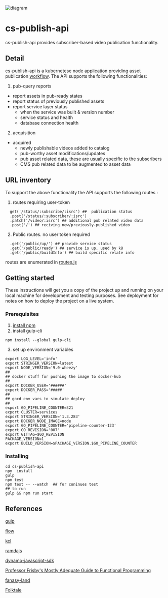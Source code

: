 ![diagram](docs/design/cs-publish.jpg)

cs-publish-api
==============
cs-publish-api provides subscriber-based video publication functionality.

## Detail
cs-publish-api is a kubernetese node application providing asset publication [workflow](docs/design/Edge.jpg).  The API supports the following functionalities:
1. pub-query reports
  * report assets in pub-ready states
  * report status of previously published assets
  * report service layer status
     * when the service was built & version number 
     * service status and health
     * database connection health
2. acquisition
  * acquired 
    * newly publishable videos added to catalog 
    * pub-worthy asset modifications/updates
    * pub asset related data, these are usually specific to the subscribers
    * CMS pub related data to be augmented to asset data


## URL inventory
To support the above functionality the API supports the following routes :

1. routes requiring user-token
```
  get('/status/:subscribe/:isrc') ##  publication status 
  .post('/status/:subscriber/:isrc') 
  .patch('/video/:isrc') ## additional pub related video data
  .post('/') ## reciving new/previously-published video
```
2. Public routes. no user token required
```
  .get('/public/up/') ## provide service status
  .get('/public/ready') ## service is up, used by k8
  .get('/public/buildInfo') ## build specific relate info
```
 routes are enumerated in [routes.js](./src/server/routes.js)

## Getting started
These instructions will get you a copy of the project up and running on your local machine for development and testing purposes. See deployment for notes on how to deploy the project on a live system.

### Prerequisites
1. [install npm](https://www.npmjs.com/get-npm)
2. install gulp-cli
```
npm install --global gulp-cli
```
3. set up environment variables
```
export LOG_LEVEL='info'
export STRINGER_VERSION=latest
export NODE_VERSION='9.0-wheezy'
## 
## docker stuff for pushing the image to docker-hub
##
export DOCKER_USER='######'
export DOCKER_PASS='#####'
##
## gocd env vars to simulate deploy
##
export GO_PIPELINE_COUNTER=321
export CLUSTER=services
export STRINGER_VERSION='1.3.283'
export DOCKER_NODE_IMAGE=node
export GO_PIPELINE_COUNTER='pipeline-counter-123'
export GO_REVISION='007'
export GITTAG=$GO_REVISION
PACKAGE_VERSION=1
export BUILD_VERSION=$PACKAGE_VERSION.$GO_PIPELINE_COUNTER
```

### Installing

```
cd cs-publish-api
npm  install
gulp
npm test
npm test -- --watch  ## for coninues test
## to run 
gulp && npm run start
```

## References

[gulp](https://gulpjs.com/)

[flow](https://flow.org/en/docs/types/)

[kcl](http://docs.aws.amazon.com/streams/latest/dev/kinesis-record-processor-implementation-app-nodejs.html)

[ramdajs](http://ramdajs.com/)

[dynamo-javascript-sdk](https://docs.aws.amazon.com/AWSJavaScriptSDK/latest/AWS/DynamoDB/DocumentClient.html)

[Professor Frisby's Mostly Adequate Guide to Functional Programming](https://github.com/MostlyAdequate/mostly-adequate-guide)

[fanasy-land](https://github.com/fantasyland/fantasy-land)

[Folktale](https://github.com/folktale)



